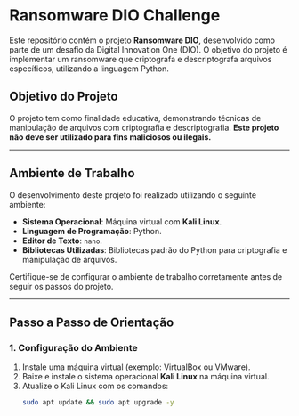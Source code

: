 # Ransomware DIO Challenge

Este repositório contém o projeto **Ransomware DIO**, desenvolvido como parte de um desafio da Digital Innovation One (DIO). O objetivo do projeto é implementar um ransomware que criptografa e descriptografa arquivos específicos, utilizando a linguagem Python.

## Objetivo do Projeto

O projeto tem como finalidade educativa, demonstrando técnicas de manipulação de arquivos com criptografia e descriptografia. **Este projeto não deve ser utilizado para fins maliciosos ou ilegais.**

---

## Ambiente de Trabalho

O desenvolvimento deste projeto foi realizado utilizando o seguinte ambiente:

- **Sistema Operacional**: Máquina virtual com **Kali Linux**.
- **Linguagem de Programação**: Python.
- **Editor de Texto**: `nano`.
- **Bibliotecas Utilizadas**: Bibliotecas padrão do Python para criptografia e manipulação de arquivos.

Certifique-se de configurar o ambiente de trabalho corretamente antes de seguir os passos do projeto.

---

## Passo a Passo de Orientação

### 1. Configuração do Ambiente

1. Instale uma máquina virtual (exemplo: VirtualBox ou VMware).
2. Baixe e instale o sistema operacional **Kali Linux** na máquina virtual.
3. Atualize o Kali Linux com os comandos:
   ```bash
   sudo apt update && sudo apt upgrade -y
   
